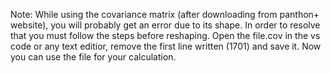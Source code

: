 
Note: While using the covariance matrix (after downloading from panthon+ website), you will probably get an error due to its shape. In order to resolve that you must follow the steps before reshaping. Open the file.cov in the vs code or any text editior, remove the first line written (1701) and save it. Now you can use the file for your calculation. 



